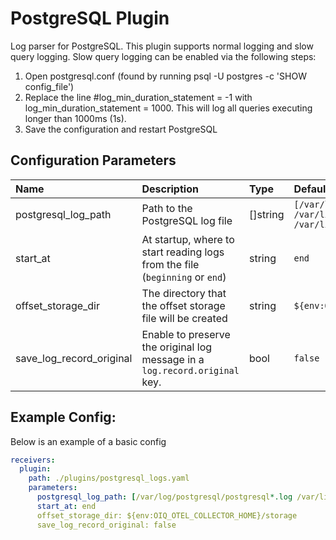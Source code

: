 # PostgreSQL Plugin

Log parser for PostgreSQL. 
This plugin supports normal logging and slow query logging.
Slow query logging can be enabled via the following steps:

  1. Open postgresql.conf (found by running psql -U postgres -c 'SHOW config_file')
  2. Replace the line #log_min_duration_statement = -1 with log_min_duration_statement = 1000.
     This will log all queries executing longer than 1000ms (1s).
  3. Save the configuration and restart PostgreSQL


## Configuration Parameters

| Name | Description | Type | Default | Required | Values |
|:-- |:-- |:-- |:-- |:-- |:-- |
| postgresql_log_path | Path to the PostgreSQL log file | []string | `[/var/log/postgresql/postgresql*.log /var/lib/pgsql/data/log/postgresql*.log /var/lib/pgsql/*/data/log/postgresql*.log]` | false |  |
| start_at | At startup, where to start reading logs from the file (`beginning` or `end`) | string | `end` | false | `beginning`, `end` |
| offset_storage_dir | The directory that the offset storage file will be created | string | `${env:OIQ_OTEL_COLLECTOR_HOME}/storage` | false |  |
| save_log_record_original | Enable to preserve the original log message in a `log.record.original` key. | bool | `false` | false |  |

## Example Config:

Below is an example of a basic config

```yaml
receivers:
  plugin:
    path: ./plugins/postgresql_logs.yaml
    parameters:
      postgresql_log_path: [/var/log/postgresql/postgresql*.log /var/lib/pgsql/data/log/postgresql*.log /var/lib/pgsql/*/data/log/postgresql*.log]
      start_at: end
      offset_storage_dir: ${env:OIQ_OTEL_COLLECTOR_HOME}/storage
      save_log_record_original: false
```
